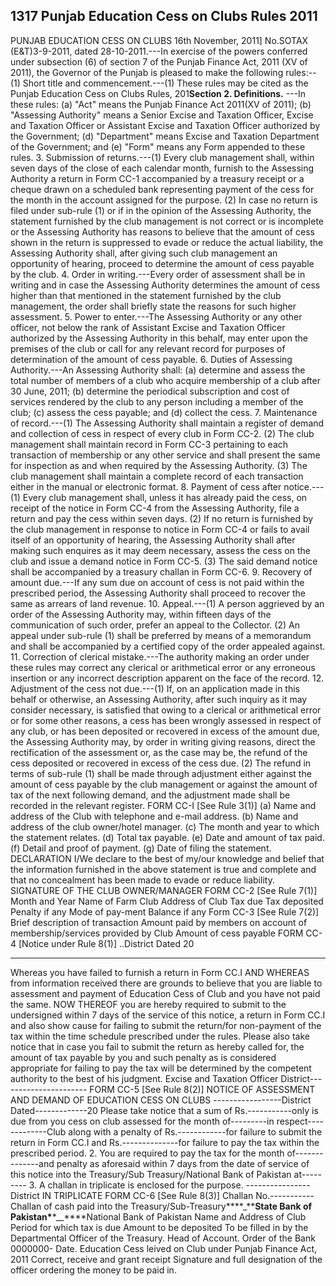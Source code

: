## 1317 Punjab Education Cess on Clubs Rules 2011
 
PUNJAB EDUCATION CESS ON CLUBS
16th November, 2011]
No.SOTAX (E&T)3-9-2011, dated 28-10-2011.---In exercise of the powers conferred under subsection (6) of section 7 of the Punjab Finance Act, 2011 (XV of 2011), the Governor of the Punjab is pleased to make the following rules:--
(1) Short title and commencement.---(1) These rules may be cited as the Punjab Education Cess on Clubs Rules, 201**Section 2. Definitions.**
---In these rules:
(a) "Act" means the Punjab Finance Act 2011(XV of 2011);
(b) "Assessing Authority" means a Senior Excise and Taxation Officer, Excise and Taxation Officer or Assistant Excise and Taxation Officer authorized by the Government;
(d) "Department" means Excise and Taxation Department of the Government; and
(e) "Form" means any Form appended to these rules. 3. Submission of returns.---(1) Every club management shall, within seven days of the close of each calendar month, furnish to the Assessing Authority a return in Form CC-1 accompanied by a treasury receipt or a cheque drawn on a scheduled bank representing payment of the cess for the month in the account assigned for the purpose.
(2) In case no return is filed under sub-rule (1) or if in the opinion of the Assessing Authority, the statement furnished by the club management is not correct or is incomplete or the Assessing Authority has reasons to believe that the amount of cess shown in the return is suppressed to evade or reduce the actual liability, the Assessing Authority shall, after giving such club management an opportunity of hearing, proceed to determine the amount of cess payable by the club. 4. Order in writing.---Every order of assessment shall be in writing and in case the Assessing Authority determines the amount of cess higher than that mentioned in the statement furnished by the club management, the order shall briefly state the reasons for such higher assessment. 5. Power to enter.---The Assessing Authority or any other officer, not below the rank of Assistant Excise and Taxation Officer authorized by the Assessing Authority in this behalf, may enter upon the premises of the club or call for any relevant record for purposes of determination of the amount of cess payable. 6. Duties of Assessing Authority.---An Assessing Authority shall:
(a) determine and assess the total number of members of a club who acquire membership of a club after 30 June, 2011;
(b) determine the periodical subscription and cost of services rendered by the club to any person including a member of the club;
(c) assess the cess payable; and
(d) collect the cess. 7. Maintenance of record.---(1) The Assessing Authority shall maintain a register of demand and collection of cess in respect of every club in Form CC-2.
(2) The club management shall maintain record in Form CC-3 pertaining to each transaction of membership or any other service and shall present the same for inspection as and when required by the Assessing Authority.
(3) The club management shall maintain a complete record of each transaction either in the manual or electronic format. 8. Payment of cess after notice.---(1) Every club management shall, unless it has already paid the cess, on receipt of the notice in Form CC-4 from the Assessing Authority, file a return and pay the cess within seven days.
(2) If no return is furnished by the club management in response to notice in Form CC-4 or fails to avail itself of an opportunity of hearing, the Assessing Authority shall after making such enquires as it may deem necessary, assess the cess on the club and issue a demand notice in Form CC-5.
(3) The said demand notice shall be accompanied by a treasury challan in Form CC-6. 9. Recovery of amount due.---If any sum due on account of cess is not paid within the prescribed period, the Assessing Authority shall proceed to recover the same as arrears of land revenue. 10. Appeal.---(1) A person aggrieved by an order of the Assessing Authority may, within fifteen days of the communication of such order, prefer an appeal to the Collector.
(2) An appeal under sub-rule (1) shall be preferred by means of a memorandum and shall be accompanied by a certified copy of the order appealed against. 11. Correction of clerical mistake.---The authority making an order under these rules may correct any clerical or arithmetical error or any erroneous insertion or any incorrect description apparent on the face of the record. 12. Adjustment of the cess not due.---(1) If, on an application made in this behalf or otherwise, an Assessing Authority, after such inquiry as it may consider necessary, is satisfied that owing to a clerical or arithmetical error or for some other reasons, a cess has been wrongly assessed in respect of any club, or has been deposited or recovered in excess of the amount due, the Assessing Authority may, by order in writing giving reasons, direct the rectification of the assessment or, as the case may be, the refund of the cess deposited or recovered in excess of the cess due.
(2) The refund in terms of sub-rule (1) shall be made through adjustment either against the amount of cess payable by the club management or against the amount of tax of the next following demand, and the adjustment made shall be recorded in the relevant register.
FORM CC-I
[See Rule 3(1)]
(a) Name and address of the Club with telephone and e-mail address.
(b) Name and address of the club owner/hotel manager.
(c) The month and year to which the statement relates.
(d) Total tax payable.
(e) Date and amount of tax paid.
(f) Detail and proof of payment.
(g) Date of filing the statement.
DECLARATION
I/We declare to the best of my/our knowledge and belief that the information furnished in the above statement is true and complete and that no concealment has been made to evade or reduce liability.
SIGNATURE OF THE CLUB OWNER/MANAGER
FORM CC-2
[See Rule 7(1)]
Month and Year
Name of Farm Club
Address of Club
Tax due
Tax deposited
Penalty if any
Mode of pay-ment
Balance if any
Form CC-3
[See Rule 7(2)]
Brief description of transaction
Amount paid by members on account of membership/services provided by Club
Amount of cess payable
FORM CC-4
[Notice under Rule 8(1)]
..District
Dated 20

---

Whereas you have failed to furnish a return in Form CC.I
AND WHEREAS from information received there are grounds to believe that you are liable to assessment and payment of Education Cess of Club and you have not paid the same.
NOW THEREOF you are hereby required to submit to the undersigned within 7 days of the service of this notice, a return in Form CC.I and also show cause for failing to submit the return/for non-payment of the tax within the time schedule prescribed under the rules.
Please also take notice that in case you fail to submit the return as hereby called for, the amount of tax payable by you and such penalty as is considered appropriate for failing to pay the tax will be determined by the competent authority to the best of his judgment.
Excise and Taxation Officer
District----------------------
FORM CC-5
[See Rule 8(2)]
NOTICE OF ASSESSMENT AND DEMAND
OF EDUCATION CESS ON CLUBS
-----------------District
Dated-------------20
Please take notice that a sum of Rs.-----------only is due from you cess on club assessed for the month of---------in respect-------------Club along with a penalty of Rs.------------for failure to submit the return in Form CC.I and Rs.--------------for failure to pay the tax within the prescribed period. 2. You are required to pay the tax for the month of--------------and penalty as aforesaid within 7 days from the date of service of this notice into the Treasury/Sub Treasury/National Bank of Pakistan at--------- 3. A challan in triplicate is enclosed for the purpose.
----------------District
IN TRIPLICATE
FORM CC-6
[See Rule 8(3)]
Challan No.-----------Challan of cash paid into the Treasury/Sub-Treasury\***\*\_\*\***State Bank of Pakistan\***\*\_\_\*\***National Bank of Pakistan
Name and Address of Club
Period for which tax is due
Amount to be deposited
To be filled in by the Departmental Officer of the Treasury.
Head of Account.
Order of the Bank
0000000-
Date.
Education Cess leived on Club under Punjab Finance Act, 2011
Correct, receive and grant receipt Signature and full designation of the officer ordering the money to be paid in.

